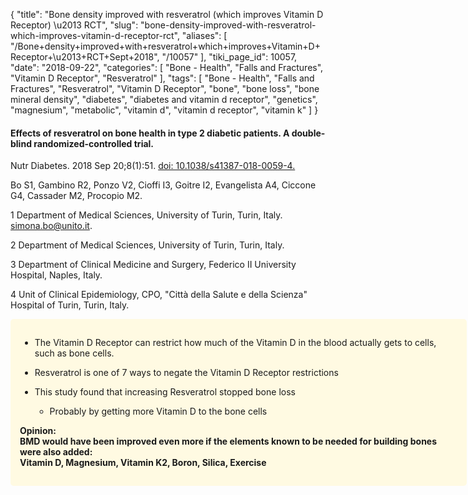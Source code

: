 {
    "title": "Bone density improved with resveratrol (which improves Vitamin D Receptor) \u2013 RCT",
    "slug": "bone-density-improved-with-resveratrol-which-improves-vitamin-d-receptor-rct",
    "aliases": [
        "/Bone+density+improved+with+resveratrol+which+improves+Vitamin+D+Receptor+\u2013+RCT+Sept+2018",
        "/10057"
    ],
    "tiki_page_id": 10057,
    "date": "2018-09-22",
    "categories": [
        "Bone - Health",
        "Falls and Fractures",
        "Vitamin D Receptor",
        "Resveratrol"
    ],
    "tags": [
        "Bone - Health",
        "Falls and Fractures",
        "Resveratrol",
        "Vitamin D Receptor",
        "bone",
        "bone loss",
        "bone mineral density",
        "diabetes",
        "diabetes and vitamin d receptor",
        "genetics",
        "magnesium",
        "metabolic",
        "vitamin d",
        "vitamin d receptor",
        "vitamin k"
    ]
}


#### Effects of resveratrol on bone health in type 2 diabetic patients. A double-blind randomized-controlled trial.

Nutr Diabetes. 2018 Sep 20;8(1):51. [doi: 10.1038/s41387-018-0059-4.](https://doi.org/10.1038/s41387-018-0059-4.)

Bo S1, Gambino R2, Ponzo V2, Cioffi I3, Goitre I2, Evangelista A4, Ciccone G4, Cassader M2, Procopio M2.

1 Department of Medical Sciences, University of Turin, Turin, Italy. simona.bo@unito.it.

2 Department of Medical Sciences, University of Turin, Turin, Italy.

3 Department of Clinical Medicine and Surgery, Federico II University Hospital, Naples, Italy.

4 Unit of Clinical Epidemiology, CPO, "Città della Salute e della Scienza" Hospital of Turin, Turin, Italy.

<div class="border" style="background-color:#FFFAE2;padding:15px;margin:10px 0;border-radius:5px;width:700px">

* The Vitamin D Receptor can restrict how much of the Vitamin D in the blood actually gets to cells, such as bone cells.

* Resveratrol is one of 7 ways to negate the Vitamin D Receptor restrictions

* This study found that increasing Resveratrol stopped bone loss 

   * Probably by getting more Vitamin D to the bone cells

 **Opinion:  
BMD would have been improved even more if the elements known to be needed for building bones were also added:   
Vitamin D, Magnesium, Vitamin K2, Boron, Silica, Exercise**